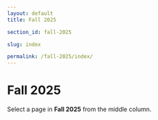 ```yaml
---
layout: default
title: Fall 2025

section_id: fall-2025

slug: index

permalink: /fall-2025/index/
---
```


# Fall 2025

Select a page in **Fall 2025** from the middle column.

